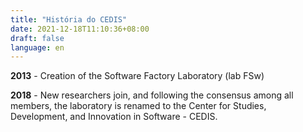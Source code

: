 ```yaml
---
title: "História do CEDIS"
date: 2021-12-18T11:10:36+08:00
draft: false
language: en
---
```

**2013** - Creation of the Software Factory Laboratory (lab FSw)

**2018** - New researchers join, and following the consensus among all members, the laboratory is renamed to the Center for Studies, Development, and Innovation in Software - CEDIS.
